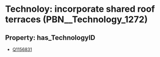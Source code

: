 # Technoloy: __incorporate shared roof terraces__ (PBN__Technology_1272)

## Property: has_TechnologyID

* [Q1156831](Q1156831)

